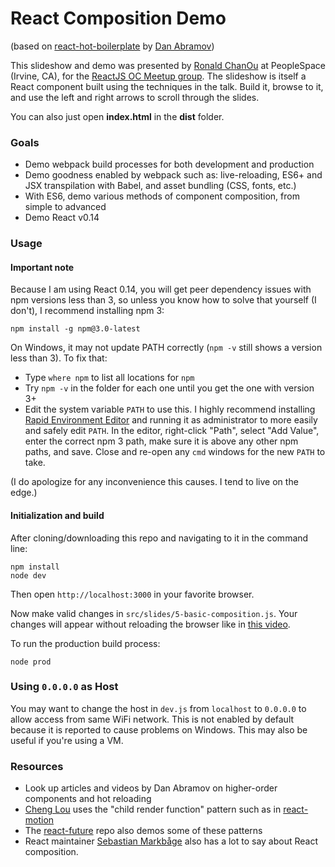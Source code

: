 React Composition Demo
======================

(based on [react-hot-boilerplate](http://github.com/gaearon/react-hot-boilerplate) by [Dan Abramov](https://twitter.com/dan_abramov?lang=en))

This slideshow and demo was presented by [Ronald ChanOu](http://twitter.com/ronaldchanou)
at PeopleSpace (Irvine, CA), for the [ReactJS OC Meetup group](http://www.meetup.com/ReactJS-OC). The slideshow is itself a React
component built using the techniques in the talk. Build it, browse to it, and use the left and right arrows to scroll through the slides.

You can also just open **index.html** in the **dist** folder.

### Goals

* Demo webpack build processes for both development and production
* Demo goodness enabled by webpack such as: live-reloading, ES6+ and JSX transpilation with Babel, and asset bundling (CSS, fonts, etc.)
* With ES6, demo various methods of component composition, from simple to advanced
* Demo React v0.14

### Usage

#### Important note

Because I am using React 0.14, you will get peer dependency issues with npm versions less than 3, so unless you know how to solve that yourself (I don't), I recommend installing npm 3:
```
npm install -g npm@3.0-latest
```
On Windows, it may not update PATH correctly (`npm -v` still shows a version less than 3). To fix that:
* Type `where npm` to list all locations for `npm`
* Try `npm -v` in the folder for each one until you get the one with version 3+
* Edit the system variable `PATH` to use this. I highly recommend installing [Rapid Environment Editor](http://www.rapidee.com) and running it as administrator to more easily and safely edit `PATH`. In the editor, right-click "Path", select "Add Value", enter the correct npm 3 path,  make sure it is above any other npm paths, and save. Close and re-open any `cmd` windows for the new `PATH` to take.

(I do apologize for any inconvenience this causes. I tend to live on the edge.)


#### Initialization and build

After cloning/downloading this repo and navigating to it in the command line:
```
npm install
node dev
```
Then open `http://localhost:3000` in your favorite browser.

Now make valid changes in `src/slides/5-basic-composition.js`.
Your changes will appear without reloading the browser like in [this video](http://vimeo.com/100010922).

To run the production build process:
```
node prod
```

### Using `0.0.0.0` as Host

You may want to change the host in `dev.js` from `localhost` to `0.0.0.0` to allow access from same WiFi network. This is not enabled by default because it is reported to cause problems on Windows. This may also be useful if you're using a VM.

### Resources

* Look up articles and videos by Dan Abramov on higher-order components and
  hot reloading
* [Cheng Lou](https://github.com/chenglou) uses the "child render function"
  pattern such as in [react-motion](https://github.com/chenglou/react-motion)
* The [react-future](https://github.com/reactjs/react-future) repo also demos some of these patterns
* React maintainer [Sebastian Markbåge](https://twitter.com/sebmarkbage/) also has a lot to say about React composition.
